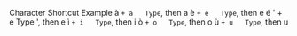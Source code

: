 Character	Shortcut	Example
à	` + a	Type `, then a
è	` + e	Type `, then e
é	' + e	Type ', then e
ì	` + i	Type `, then i
ò	` + o	Type `, then o
ù	` + u	Type `, then u